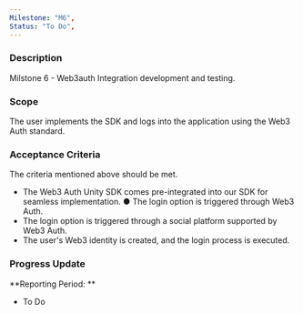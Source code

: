 ```yaml
---
Milestone: "M6",
Status: "To Do",
---
```

<!--lang:en--> 
### Description

Milstone 6 - Web3auth Integration development and testing.  

### Scope
The user implements the SDK and logs into the application using the Web3 Auth standard. 

### Acceptance Criteria

The criteria mentioned above should be met. 
- The Web3 Auth Unity SDK comes pre-integrated into our SDK for seamless implementation. ● The login option is triggered through Web3 Auth. 
- The login option is triggered through a social platform supported by Web3 Auth. 
- The user's Web3 identity is created, and the login process is executed. 


### Progress Update

**Reporting Period: **
- To Do
